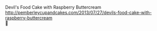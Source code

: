 Devil's Food Cake with Raspberry Buttercream	http://pemberleycupandcakes.com/2013/07/27/devils-food-cake-with-raspberry-buttercream	
਍